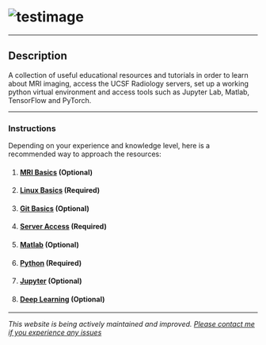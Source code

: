 # ![testimage](/materials/UCSF_sublogo_RadiologyBiomedicalImaging_navy_RGB.png "UCSF Logo")

---

## Description

A collection of useful educational resources and tutorials in order to learn about MRI imaging, access the UCSF Radiology servers, set up a working python virtual environment and access tools such as Jupyter Lab, Matlab, TensorFlow and PyTorch.

---

### Instructions

Depending on your experience and knowledge level, here is a recommended way to approach the resources:

1. #### [MRI Basics](/page/mriresources) (Optional)

2. #### [Linux Basics](/page/linuxresources) (Required)

3. #### [Git Basics](/page/gitresources) (Optional)

4. #### [Server Access](/page/serveraccessresources) (Required)

5. #### [Matlab](/page/matlabresources) (Optional)

6. #### [Python](/page/pythonresources) (Required)

7. #### [Jupyter](/page/jupyterresources) (Optional)

8. #### [Deep Learning](/page/dlresources) (Optional)

---

*This website is being actively maintained and improved. [Please contact me if you experience any issues](mailto:alejandro.moralesmartinez@ucsf.edu)*
